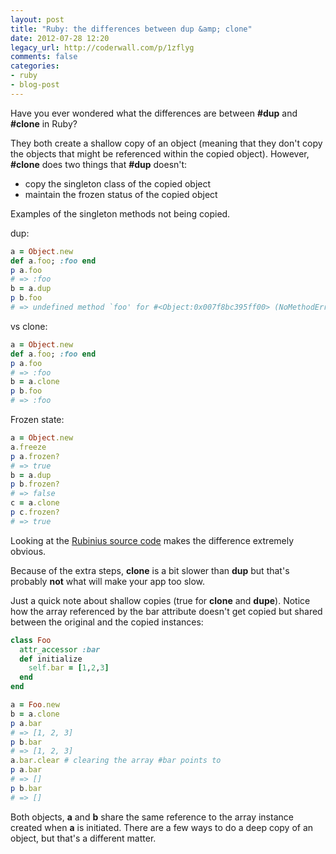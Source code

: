```yaml
---
layout: post
title: "Ruby: the differences between dup &amp; clone"
date: 2012-07-28 12:20
legacy_url: http://coderwall.com/p/1zflyg
comments: false
categories: 
- ruby
- blog-post
---
```


Have you ever wondered what the differences are between **#dup** and **#clone** in Ruby?

They both create a shallow copy of an object (meaning that they don't copy the objects that might be referenced within the copied object). However, **#clone** does two things that **#dup** doesn't:

* copy the singleton class of the copied object
* maintain the frozen status of the copied object

Examples of the singleton methods not being copied.

dup:

```ruby
a = Object.new
def a.foo; :foo end
p a.foo
# => :foo
b = a.dup
p b.foo
# => undefined method `foo' for #<Object:0x007f8bc395ff00> (NoMethodError)
```

vs clone:

```ruby
a = Object.new
def a.foo; :foo end
p a.foo
# => :foo
b = a.clone
p b.foo
# => :foo
```

Frozen state:

```ruby
a = Object.new
a.freeze
p a.frozen?
# => true
b = a.dup
p b.frozen?
# => false
c = a.clone
p c.frozen?
# => true
```

Looking at the [Rubinius source code](https://github.com/rubinius/rubinius/blob/master/kernel/alpha.rb#L230) makes the difference extremely obvious.

Because of the extra steps, **clone** is a bit slower than **dup** but that's probably **not** what will make your app too slow.

Just a quick note about shallow copies (true for **clone** and **dupe**). Notice how the array referenced by the bar attribute doesn't get copied but shared between the original and the copied instances:

```ruby
class Foo
  attr_accessor :bar
  def initialize
    self.bar = [1,2,3]
  end
end

a = Foo.new
b = a.clone
p a.bar
# => [1, 2, 3]
p b.bar
# => [1, 2, 3]
a.bar.clear # clearing the array #bar points to
p a.bar
# => []
p b.bar
# => []
```

Both objects, **a** and **b** share the same reference to the array instance created when **a** is initiated. There are a few ways to do a deep copy of an object, but that's a different matter.

